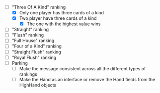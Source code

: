 - [ ] "Three Of A Kind" ranking
  - [x] Only one player has three cards of a kind 
  - [X] Two player have three cards of a kind
    - [X] The one with the highest value wins 
- [ ] "Straight" ranking
- [ ] "Flush" ranking
- [ ] "Full House" ranking
- [ ] "Four of a Kind" ranking
- [ ] "Straight Flush" ranking
- [ ] "Royal Flush" ranking
- [ ] Parking 
  - [ ] Make the message consistent across all the different types of rankings 
  - [ ] Make the Hand as an interface or remove the Hand fields from the HighHand objects
